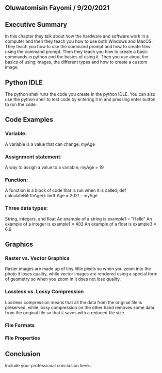 ## Oluwatomisin Fayomi / 9/20/2021

## Executive Summary 
In this chapter they talk about how the hardware and software work in a computer and then they teach you how to use both Windows and MacOS. They teach you how to use the command prompt and how to create files using the command prompt. Then they teach you how to create a basic commands in python and the basics of using it. Then you use about the basics of using images, the different types and how to create a custom image.

## Python IDLE
The python shell runs the code you create in the python IDLE. You can also use the python shell to test code by entering it in and pressing enter button to run the code.
## Code Examples
### Variable: 
A variable is a value that can change; myAge
### Assignment statement: 
A way to assign a value to a variable; myAge = 19
### Function: 
A function is a block of code that is run when it is called; def calculateBitrthAge():
                                                                birthAge = 2021 - myAge
### Three data types: 
String, integers, and float
An example of a string is 
    example1 = "Hello"
An example of a integer is 
    example1 = 402
An example of a float is 
    example3 = 6.9

## Graphics

### Raster vs. Vector Graphics
Raster images are made up of tiny little pixels so when you zoom into the photo it loses quality, while vector images are rendered using a special form of geometry so when you zoom in it does not lose quality.
### Lossless vs. Lossy Compression
Lossless compression means that all the data from the original file is preserved, while lossy compression on the other hand removes some data from the original file so that it saves with a reduced file size.
### File Formats
### File Properties

## Conclusion

Include your professional conclusion here...
